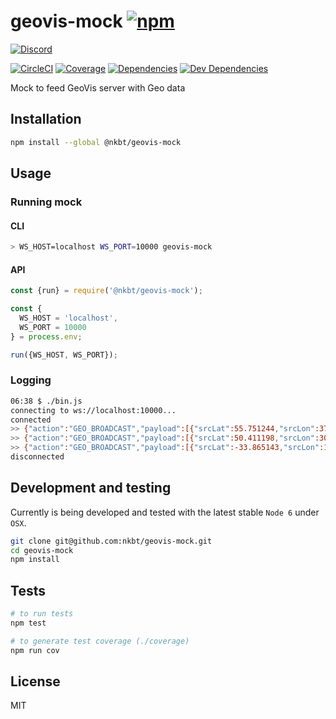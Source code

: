 # geovis-mock [![npm](https://img.shields.io/npm/v/geovis-mock.svg?style=flat-square)](https://www.npmjs.com/package/geovis-mock)
            
[![Discord](https://img.shields.io/badge/chat-discord-blue.svg?style=flat-square)](https://discord.gg/013tGW1IMcW6Vd1o7)

[![CircleCI](https://img.shields.io/circleci/project/nkbt/geovis-mock.svg?style=flat-square)](https://circleci.com/gh/nkbt/geovis-mock)
[![Coverage](https://img.shields.io/coveralls/nkbt/geovis-mock.svg?style=flat-square)](https://codecov.io/github/nkbt/geovis-mock?branch=master)
[![Dependencies](https://img.shields.io/david/nkbt/geovis-mock.svg?style=flat-square)](https://david-dm.org/nkbt/geovis-mock)
[![Dev Dependencies](https://img.shields.io/david/dev/nkbt/geovis-mock.svg?style=flat-square)](https://david-dm.org/nkbt/geovis-mock#info=devDependencies)


Mock to feed GeoVis server with Geo data


## Installation

```sh
npm install --global @nkbt/geovis-mock
```


## Usage


### Running mock

#### CLI

```sh
> WS_HOST=localhost WS_PORT=10000 geovis-mock
```

#### API

```js
const {run} = require('@nkbt/geovis-mock');

const {
  WS_HOST = 'localhost',
  WS_PORT = 10000
} = process.env;

run({WS_HOST, WS_PORT});
```


### Logging

```sh
06:38 $ ./bin.js 
connecting to ws://localhost:10000...
connected
>> {"action":"GEO_BROADCAST","payload":[{"srcLat":55.751244,"srcLon":37.618423,"dstLat":49.246292,"dstLon":-123.116226,"value":3}]}
>> {"action":"GEO_BROADCAST","payload":[{"srcLat":50.411198,"srcLon":30.446634,"dstLat":55.751244,"dstLon":37.618423,"value":4}]}
>> {"action":"GEO_BROADCAST","payload":[{"srcLat":-33.865143,"srcLon":151.2099,"dstLat":-12.462827,"dstLon":130.841782,"value":6}]}
disconnected
```


## Development and testing

Currently is being developed and tested with the latest stable `Node 6` under `OSX`.

```bash
git clone git@github.com:nkbt/geovis-mock.git
cd geovis-mock
npm install
```


## Tests

```bash
# to run tests
npm test

# to generate test coverage (./coverage)
npm run cov
```


## License

MIT
